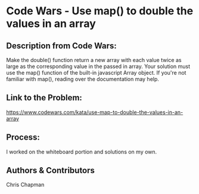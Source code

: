 # Code Wars - Use map() to double the values in an array

## Description from Code Wars: 
Make the double() function return a new array with each value twice as large as the corresponding value in the passed in array. Your solution must use the map() function of the built-in javascript Array object. If you're not familiar with map(), reading over the documentation may help.

## Link to the Problem: 
https://www.codewars.com/kata/use-map-to-double-the-values-in-an-array

## Process: 
I worked on the whiteboard portion and solutions on my own. 

## Authors & Contributors 
Chris Chapman
